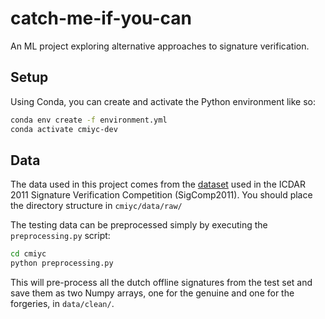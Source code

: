 # catch-me-if-you-can
An ML project exploring alternative approaches to signature verification.

## Setup
Using Conda, you can create and activate the Python environment like so:

```bash
conda env create -f environment.yml
conda activate cmiyc-dev
```

## Data
The data used in this project comes from the [dataset](http://www.iapr-tc11.org/mediawiki/index.php/ICDAR_2011_Signature_Verification_Competition_(SigComp2011)) used in the ICDAR 2011 Signature Verification Competition (SigComp2011). You should place the directory structure in `cmiyc/data/raw/`

The testing data can be preprocessed simply by executing the `preprocessing.py` script:
```bash
cd cmiyc
python preprocessing.py
```

This will pre-process all the dutch offline signatures from the test set and save them as two Numpy arrays, one for the genuine and one for the forgeries, in `data/clean/`. 

